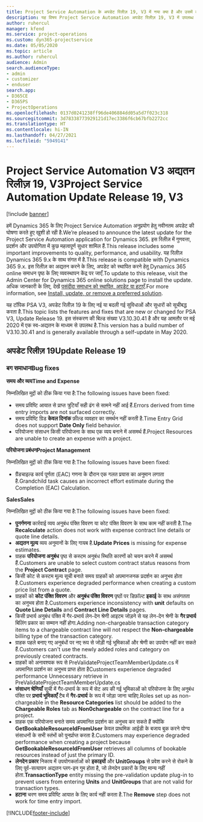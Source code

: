 ```yaml
---
title: Project Service Automation के अपडेट रिलीज़ 19, V3 में नया क्या है और उसमें क्या परिवर्तन हुआ है
description: यह विषय Project Service Automation अपडेट रिलीज़ 19, V3 में उपलब्ध सुविधाओं और सुधारों को सूचीबद्ध करता है.
author: ruhercul
manager: kfend
ms.service: project-operations
ms.custom: dyn365-projectservice
ms.date: 05/05/2020
ms.topic: article
ms.author: ruhercul
audience: Admin
search.audienceType:
- admin
- customizer
- enduser
search.app:
- D365CE
- D365PS
- ProjectOperations
ms.openlocfilehash: 0137d0241238ff96de406884dd05a5d7f023c318
ms.sourcegitcommit: 3d78338773929121d17ec3386f6cb67bfb2272cc
ms.translationtype: HT
ms.contentlocale: hi-IN
ms.lasthandoff: 04/27/2021
ms.locfileid: "5949141"
---
```

# <a name="project-service-automation-update-release-19-v3"></a><span data-ttu-id="3a9b0-103">Project Service Automation V3 अद्यतन रिलीज़ 19, V3</span><span class="sxs-lookup"><span data-stu-id="3a9b0-103">Project Service Automation Update Release 19, V3</span></span>

[!include [banner](../includes/psa-now-project-operations.md)]

<span data-ttu-id="3a9b0-104">हमें Dynamics 365 के लिए Project Service Automation अनुप्रयोग हेतु नवीनतम अपडेट की घोषणा करते हुए खुशी हो रही है.</span><span class="sxs-lookup"><span data-stu-id="3a9b0-104">We’re pleased to announce the latest update for the Project Service Automation application for Dynamics 365.</span></span> <span data-ttu-id="3a9b0-105">इस रिलीज़ में गुणवत्ता, प्रदर्शन और उपयोगिता में कुछ महत्वपूर्ण सुधार शामिल हैं.</span><span class="sxs-lookup"><span data-stu-id="3a9b0-105">This release includes some important improvements to quality, performance, and usability.</span></span> <span data-ttu-id="3a9b0-106">यह रिलीज़ Dynamics 365 9.x के साथ संगत में है.</span><span class="sxs-lookup"><span data-stu-id="3a9b0-106">This release is compatible with Dynamics 365 9.x.</span></span> <span data-ttu-id="3a9b0-107">इस रिलीज़ का अद्यतन करने के लिए, अपडेट को स्थापित करने हेतु Dynamics 365 online समाधन पृष्ठ के लिए व्यवस्थापन केंद्र पर जाएँ.</span><span class="sxs-lookup"><span data-stu-id="3a9b0-107">To update to this release, visit the Admin Center for Dynamics 365 online solutions page to install the update.</span></span> <span data-ttu-id="3a9b0-108">अधिक जानकारी के लिए, देखें [पसंदीदा समाधान को स्थापित, अपडेट या हटाएँ](/power-platform/admin/install-remove-preferred-solution).</span><span class="sxs-lookup"><span data-stu-id="3a9b0-108">For more information, see [Install, update, or remove a preferred solution](/power-platform/admin/install-remove-preferred-solution).</span></span>

<span data-ttu-id="3a9b0-109">यह टॉपिक PSA V3, अपडेट रिलीज़ 19 के लिए नई या बदली गई सुविधाओं और सुधारों को सूचीबद्ध करता है.</span><span class="sxs-lookup"><span data-stu-id="3a9b0-109">This topic lists the features and fixes that are new or changed for PSA V3, Update Release 19.</span></span> <span data-ttu-id="3a9b0-110">इस संस्करण की बिल्ड संख्या V3.10.30.41 है और यह आमतौर पर मई 2020 में एक स्व-अद्यतन के माध्यम से उपलब्ध है.</span><span class="sxs-lookup"><span data-stu-id="3a9b0-110">This version has a build number of V3.10.30.41 and is generally available through a self-update in May 2020.</span></span>

## <a name="update-release-19"></a><span data-ttu-id="3a9b0-111">अपडेट रिलीज़ 19</span><span class="sxs-lookup"><span data-stu-id="3a9b0-111">Update Release 19</span></span>

### <a name="bug-fixes"></a><span data-ttu-id="3a9b0-112">बग समाधान</span><span class="sxs-lookup"><span data-stu-id="3a9b0-112">Bug fixes</span></span>

<span data-ttu-id="3a9b0-113">**समय और व्यय**</span><span class="sxs-lookup"><span data-stu-id="3a9b0-113">**Time and Expense**</span></span>

<span data-ttu-id="3a9b0-114">निम्नलिखित मुद्दों को ठीक किया गया है:</span><span class="sxs-lookup"><span data-stu-id="3a9b0-114">The following issues have been fixed:</span></span> 

- <span data-ttu-id="3a9b0-115">समय प्रविष्टि आयात से प्राप्त त्रुटियाँ सही ढंग से सामने नहीं आई हैं.</span><span class="sxs-lookup"><span data-stu-id="3a9b0-115">Errors derived from time entry imports are not surfaced correctly.</span></span>
- <span data-ttu-id="3a9b0-116">समय प्रविष्टि ग्रिड **केवल दिनांक** फ़ील्ड व्यवहार का समर्थन नहीं करती है.</span><span class="sxs-lookup"><span data-stu-id="3a9b0-116">Time Entry Grid does not support **Date Only** field behavior.</span></span>
- <span data-ttu-id="3a9b0-117">परियोजना संसाधन किसी परियोजना के साथ एक व्यय बनाने में असमर्थ हैं.</span><span class="sxs-lookup"><span data-stu-id="3a9b0-117">Project Resources are unable to create an expense with a project.</span></span>

<span data-ttu-id="3a9b0-118">**परियोजना प्रबंधन**</span><span class="sxs-lookup"><span data-stu-id="3a9b0-118">**Project Management**</span></span>

<span data-ttu-id="3a9b0-119">निम्नलिखित मुद्दों को ठीक किया गया है:</span><span class="sxs-lookup"><span data-stu-id="3a9b0-119">The following issues have been fixed:</span></span> 

-  <span data-ttu-id="3a9b0-120">ग्रैंडचाइल्ड कार्य पूर्णता (EAC) गणना के दौरान एक गलत प्रयास का अनुमान लगाता है.</span><span class="sxs-lookup"><span data-stu-id="3a9b0-120">Grandchild task causes an incorrect effort estimate during the Completion (EAC) Calculation.</span></span>

<span data-ttu-id="3a9b0-121">**Sales**</span><span class="sxs-lookup"><span data-stu-id="3a9b0-121">**Sales**</span></span>

<span data-ttu-id="3a9b0-122">निम्नलिखित मुद्दों को ठीक किया गया है:</span><span class="sxs-lookup"><span data-stu-id="3a9b0-122">The following issues have been fixed:</span></span> 

- <span data-ttu-id="3a9b0-123">**पुनर्गणना** कार्रवाई व्यय अनुबंध पंक्ति विवरण या कोट पंक्ति विवरण के साथ काम नहीं करती है.</span><span class="sxs-lookup"><span data-stu-id="3a9b0-123">The **Recalculate** action does not work with expense contract line details or quote line details.</span></span>
- <span data-ttu-id="3a9b0-124">**अद्यतन मूल्य** व्यय अनुमानों के लिए गायब है.</span><span class="sxs-lookup"><span data-stu-id="3a9b0-124">**Update Prices** is missing for expense estimates.</span></span>
-  <span data-ttu-id="3a9b0-125">ग्राहक **परियोजना अनुबंध** पृष्ठ से कस्टम अनुबंध स्थिति कारणों को चयन करने में असमर्थ हैं.</span><span class="sxs-lookup"><span data-stu-id="3a9b0-125">Customers are unable to select custom contract status reasons from the **Project Contract** page.</span></span>
- <span data-ttu-id="3a9b0-126">किसी कोट से कस्टम मूल्य सूची बनाते समय ग्राहकों को अपमानजनक प्रदर्शन का अनुभव होता है.</span><span class="sxs-lookup"><span data-stu-id="3a9b0-126">Customers experience degraded performance when creating a custom price list from a quote.</span></span>
- <span data-ttu-id="3a9b0-127">ग्राहकों को **कोट पंक्ति विवरण** और **अनुबंध पंक्ति विवरण** पृष्ठों पर डिफ़ॉल्ट **इकाई** के साथ असंगतता का अनुभव होता है.</span><span class="sxs-lookup"><span data-stu-id="3a9b0-127">Customers experience inconsistency with **unit** defaults on **Quote Line Details** and **Contract Line Details** pages.</span></span>
- <span data-ttu-id="3a9b0-128">किसी प्रभार्य अनुबंध पंक्ति में गैर-प्रभार्य लेन-देन श्रेणी आइटम जोड़ने से यह लेन-देन श्रेणी के **गैर प्रभार्य** बिलिंग प्रकार का सम्मान नहीं होगा.</span><span class="sxs-lookup"><span data-stu-id="3a9b0-128">Adding non-chargeable transaction category items to a chargeable contract line will not respect the **Non-chargeable** billing type of the transaction category.</span></span>
- <span data-ttu-id="3a9b0-129">ग्राहक पहले बनाए गए अनुबंधों पर नए रूप से जोड़ी गई भूमिकाओं और श्रेणी का उपयोग नहीं कर सकते हैं.</span><span class="sxs-lookup"><span data-stu-id="3a9b0-129">Customers can't use the newly added roles and category on previously created contracts.</span></span>
- <span data-ttu-id="3a9b0-130">ग्राहकों को अनावश्यक रूप से PreValidateProjectTeamMemberUpdate.cs में अपमानित प्रदर्शन का अनुभव प्राप्त होता है</span><span class="sxs-lookup"><span data-stu-id="3a9b0-130">Customers experience degraded performance Unnecessary retrieve in PreValidateProjectTeamMemberUpdate.cs</span></span>
- <span data-ttu-id="3a9b0-131">**संसाधन श्रेणियाँ** सूची में गैर-प्रभार्य के रूप में सेट अप की गई भूमिकाओं को परियोजना के लिए अनुबंध पंक्ति पर **प्रभार्य भूमिकाएँ** टैब में **गैर-प्रभार्य** के रूप में जोड़ा जाना चाहिए.</span><span class="sxs-lookup"><span data-stu-id="3a9b0-131">Roles set up as non-chargeable in the **Resource Categories** list should be added to the **Chargeable Roles** tab as **Non0chargeable** on the contract line for a project.</span></span>
- <span data-ttu-id="3a9b0-132">ग्राहक एक परियोजना बनाते समय अपमानित प्रदर्शन का अनुभव कर सकते हैं क्योंकि **GetBookableResourceIdFromUser** केवल प्राथमिक आईडी के बजाय बुक करने योग्य संसाधनों के सभी स्तंभों को पुनर्प्राप्त करता है.</span><span class="sxs-lookup"><span data-stu-id="3a9b0-132">Customers may experience degraded performance when creating a project because **GetBookableResourceIdFromUser** retrieves all columns of bookable resources instead of just the primary ID.</span></span>
- <span data-ttu-id="3a9b0-133">**लेनदेन प्रकार** निकाय में उपयोगकर्ताओं को **इकाइयों** और **UnitGroups** से प्रवेश करने से रोकने के लिए पूर्व-सत्यापन अद्यतन प्लग-इन गुम होता है, जो लेनदेन प्रकारों के लिए मान्य नहीं होता.</span><span class="sxs-lookup"><span data-stu-id="3a9b0-133">**TransactionType** entity missing the pre-validation update plug-in to prevent users from entering **Units** and **UnitGroups** that are not valid for transaction types.</span></span>
- <span data-ttu-id="3a9b0-134">**हटाना** चरण समय प्रविष्टि आयात के लिए कार्य नहीं करता है.</span><span class="sxs-lookup"><span data-stu-id="3a9b0-134">The **Remove** step does not work for time entry import.</span></span>


[!INCLUDE[footer-include](../includes/footer-banner.md)]